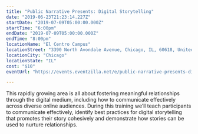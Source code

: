 ```yaml
---
title: "Public Narrative Presents: Digital Storytelling"
date: "2019-06-23T21:23:14.227Z"
startDate: "2019-07-09T05:00:00.000Z"
startTime: "6:00pm"
endDate: "2019-07-09T05:00:00.000Z"
endTime: "8:00pm"
locationName: "El Centro Campus"
locationStreet: "3390 North Avondale Avenue, Chicago, IL, 60618, United States"
locationCity: "Chicago"
locationState: "IL"
cost: "$10"
eventUrl: "https://events.eventzilla.net/e/public-narrative-presents-digital-storytelling-2138742677?preview=1561139490737"

---
```


This rapidly growing area is all about fostering meaningful relationships through the digital medium, including how to communicate effectively across diverse online audiences. During this training we’ll teach participants to communicate effectively, identify best practices for digital storytelling that promotes their story cohesively and demonstrate how stories can be used to nurture relationships. 

